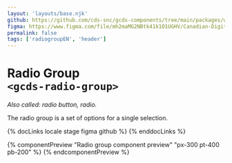 ```yaml
---
layout: 'layouts/base.njk'
github: https://github.com/cds-snc/gcds-components/tree/main/packages/web/src/components/gcds-radio-group
figma: https://www.figma.com/file/mh2maMG2NBtk41k1O1UGHV/Canadian-Digital-Service%E2%80%A8---GC-Design-System?node-id=818%3A3759&t=ciEmm7GYyGAY73zZ-0
permalink: false
tags: ['radiogroupEN', 'header']
---
```


# Radio Group <br>`<gcds-radio-group>`

_Also called: radio button, radio._

The radio group is a set of options for a single selection.

{% docLinks locale stage figma github %}
{% enddocLinks %}

{% componentPreview "Radio group component preview" "px-300 pt-400 pb-200" %}
<gcds-fieldset fieldset-id="fieldset" legend="Legend" hint="Hint / Example message.">
<gcds-group-radio name="radio" options="[{'id':'form-radio-1', 'label': 'Label 1', 'hint':'Description or example to make the option clearer'},{'id':'form-radio-r', 'label': 'Label 2', 'hint':'Description or example to make the option clearer' }]">
</gcds-group-radio>
</gcds-fieldset>
{% endcomponentPreview %}
